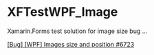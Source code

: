 # XFTestWPF_Image
Xamarin.Forms test solution for image size bug ... 

[[Bug] [WPF] Images size and position #6723](https://github.com/xamarin/Xamarin.Forms/issues/6723)
